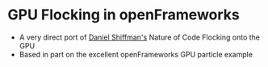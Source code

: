 # GPU Flocking in openFrameworks
* A very direct port of [Daniel Shiffman's](http://shiffman.net/) Nature of Code Flocking onto the GPU
* Based in part on the excellent openFrameworks GPU particle example 